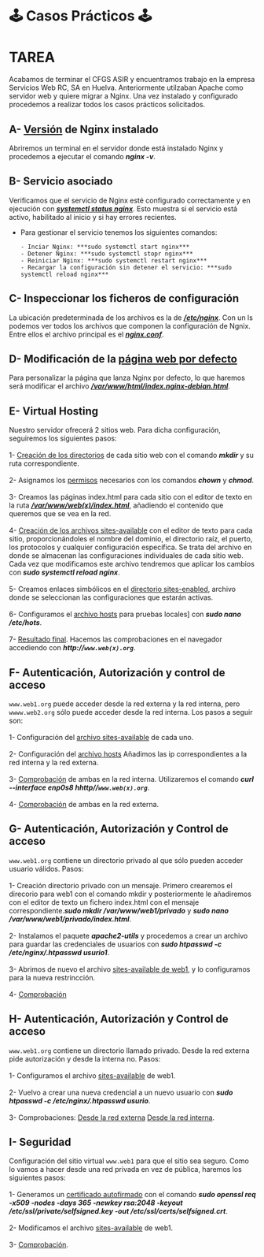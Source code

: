 # 🕹️ Casos Prácticos 🕹️

# TAREA
Acabamos de terminar el CFGS ASIR y encuentramos trabajo en la empresa Servicios Web RC, SA en Huelva.  Anteriormente utilzaban Apache como servidor web y quiere migrar a Nginx. Una vez instalado y configurado procedemos a realizar todos los casos prácticos solicitados.

## A- [Versión]() de Nginx instalado

Abriremos un terminal en el servidor donde está instalado Nginx y procedemos a ejecutar el comando ***nginx -v***.


## B- Servicio asociado

Verificamos que el servicio de Nginx esté configurado correctamente y en ejecución con [***systemctl status nginx***](). Esto muestra si el servicio está activo, habilitado al inicio y si hay errores recientes. 

- Para gestionar el servicio tenemos los siguientes comandos:
  
      - Inciar Nginx: ***sudo systemctl start nginx***
      - Detener Nginx: ***sudo systemctl stopr nginx***
      - Reiniciar Nginx: ***sudo systemctl restart nginx***
      - Recargar la configuración sin detener el servicio: ***sudo systemctl reload nginx***
  

## C- Inspeccionar los ficheros de configuración

La ubicación predeterminada de los archivos es la de [***/etc/nginx***](). Con un ls podemos ver todos los archivos que componen la configuración de Ngnix. Entre ellos el archivo principal es el [***nginx.conf***]().

  
## D- Modificación de la [página web por defecto]()

Para personalizar la página que lanza Nginx por defecto, lo que haremos será modificar el archivo [***/var/www/html/index.nginx-debian.html***]().


## E- Virtual Hosting

Nuestro servidor ofrecerá 2 sitios web. Para dicha configuración, seguiremos los siguientes pasos:<br>   
    1- [Creación de los directorios]() de cada sitio web con el comando ***mkdir*** y su ruta correspondiente.<br>   
    2- Asignamos los [permisos]() necesarios con los comandos ***chown*** y ***chmod***.<br>  
    3- Creamos las páginas index.html para cada sitio con el editor de texto en la ruta [***/var/www/web(x)/index.html***](), añadiendo el contenido que queremos que se vea en la red.<br>  
     4- [Creación de los archivos sites-available]() con el editor de texto para cada sitio, proporcionándoles el nombre del dominio, el directorio raíz, el puerto, los protocolos y cualquier configuración específica. Se trata del archivo en donde se almacenan las configuraciones individuales de cada sitio web. Cada vez que modificamos este archivo tendremos que aplicar los cambios con ***sudo systemctl reload nginx***.<br>  
     5- Creamos enlaces simbólicos en el [directorio sites-enabled](), archivo donde se seleccionan las configuraciones que estarán activas.<br>  
     6- Configuramos el [archivo hosts]() para pruebas locales] con ***sudo nano /etc/hots***.<br>  
     7- [Resultado final](). Hacemos las comprobaciones en el navegador accediendo con ***http://`www.web(x).org`***.
     
     
  ## F- Autenticación, Autorización y control de acceso  
  
  `www.web1.org` puede acceder desde la red externa y la red interna, pero `wwww.web2.org` sólo puede acceder desde la red interna. Los pasos a seguir son:<br>  
      1- Configuración del [archivo sites-available]() de cada uno.<br>  
      2- Configuración del [archivo hosts]() Añadimos las ip correspondientes a la red interna y la red externa.<br>  
      3- [Comprobación]() de ambas en la red interna. Utilizaremos el comando ***curl --interface enp0s8 hhttp//`www.web(x).org`***.  <br>  
      4- [Comprobación]() de ambas en la red externa.  
      
      
  ## G- Autenticación, Autorización y Control de acceso  
  
  `www.web1.org` contiene un directorio privado al que sólo pueden acceder usuario válidos. Pasos:  <br>   
      1- Creación directorio privado con un mensaje. Primero crearemos el direcorio para web1 con el comando mkdir y posteriormente le añadiremos con el editor de texto un fichero index.html con el mensaje correspondiente.***sudo mkdir /var/www/web1/privado*** y ***sudo nano /var/www/web1/privado/index.html***.  <br>   
      2- Instalamos el paquete ***apache2-utils***  y procedemos a crear un archivo para guardar las credenciales de usuarios con ***sudo htpasswd -c /etc/nginx/.htpasswd usurio1***.  <br>     
      3- Abrimos de nuevo el archivo [sites-available de web1](), y lo configuramos para la nueva restrincción.  <br>  
      4- [Comprobación]()   
      
      
  ## H- Autenticación, Autorización y Control de acceso  
  
  `www.web1.org` contiene un directorio llamado privado. Desde la red externa pide autorización y desde la interna no. Pasos:  <br>  
      1- Configuramos el archivo [sites-available]() de web1.  <br>      
      2- Vuelvo a crear una nueva credencial a un nuevo usuario con ***sudo htpasswd -c /etc/nginx/.htpasswd usurio***.  <br>  
      3- Comprobaciones: [Desde la red externa]() [Desde la red interna]().  <br>  
      
  ## I- Seguridad  
  
  Configuración del sitio virtual `www.web1` para que el sitio sea seguro. Como lo vamos a hacer desde una red privada en vez de pública, haremos los siguientes pasos:<br>  
      1- Generamos un [certificado autofirmado]() con el comando ***sudo openssl req -x509 -nodes -days 365 -newkey rsa:2048 -keyout /etc/ssl/private/selfsigned.key -out /etc/ssl/certs/selfsigned.crt***.<br>  
      2- Modificamos el archivo [sites-available]() de web1.  <br>  
      3- [Comprobación]().  <br>  
